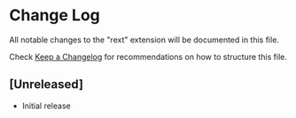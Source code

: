 # Change Log

All notable changes to the "rext" extension will be documented in this file.

Check [Keep a Changelog](http://keepachangelog.com/) for recommendations on how to structure this file.

## [Unreleased]

- Initial release